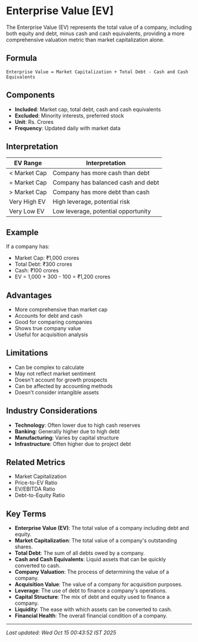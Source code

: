 # Enterprise Value [EV]

The Enterprise Value (EV) represents the total value of a company, including both equity and debt, minus cash and cash equivalents, providing a more comprehensive valuation metric than market capitalization alone.

## Formula
```text
Enterprise Value = Market Capitalization + Total Debt - Cash and Cash Equivalents
```

## Components
- **Included**: Market cap, total debt, cash and cash equivalents
- **Excluded**: Minority interests, preferred stock
- **Unit**: Rs. Crores
- **Frequency**: Updated daily with market data

## Interpretation
| EV Range | Interpretation |
|----------|----------------|
| < Market Cap | Company has more cash than debt |
| = Market Cap | Company has balanced cash and debt |
| > Market Cap | Company has more debt than cash |
| Very High EV | High leverage, potential risk |
| Very Low EV | Low leverage, potential opportunity |

## Example
If a company has:
- Market Cap: ₹1,000 crores
- Total Debt: ₹300 crores
- Cash: ₹100 crores
- EV = 1,000 + 300 - 100 = ₹1,200 crores

## Advantages
- More comprehensive than market cap
- Accounts for debt and cash
- Good for comparing companies
- Shows true company value
- Useful for acquisition analysis

## Limitations
- Can be complex to calculate
- May not reflect market sentiment
- Doesn't account for growth prospects
- Can be affected by accounting methods
- Doesn't consider intangible assets

## Industry Considerations
- **Technology**: Often lower due to high cash reserves
- **Banking**: Generally higher due to high debt
- **Manufacturing**: Varies by capital structure
- **Infrastructure**: Often higher due to project debt

## Related Metrics
- Market Capitalization
- Price-to-EV Ratio
- EV/EBITDA Ratio
- Debt-to-Equity Ratio

## Key Terms
- **Enterprise Value (EV)**: The total value of a company including debt and equity.
- **Market Capitalization**: The total value of a company's outstanding shares.
- **Total Debt**: The sum of all debts owed by a company.
- **Cash and Cash Equivalents**: Liquid assets that can be quickly converted to cash.
- **Company Valuation**: The process of determining the value of a company.
- **Acquisition Value**: The value of a company for acquisition purposes.
- **Leverage**: The use of debt to finance a company's operations.
- **Capital Structure**: The mix of debt and equity used to finance a company.
- **Liquidity**: The ease with which assets can be converted to cash.
- **Financial Health**: The overall financial condition of a company.

---
*Last updated: Wed Oct 15 00:43:52 IST 2025*

